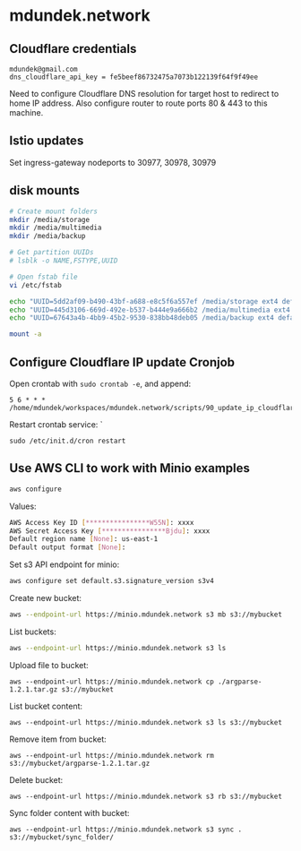 # mdundek.network

## Cloudflare credentials

```
mdundek@gmail.com
dns_cloudflare_api_key = fe5beef86732475a7073b122139f64f9f49ee
```

Need to configure Cloudflare DNS resolution for target host to redirect to home IP address. Also configure router to route ports 80 & 443 to this machine.

## Istio updates

Set ingress-gateway nodeports to 30977, 30978, 30979

## disk mounts

```sh
# Create mount folders
mkdir /media/storage
mkdir /media/multimedia
mkdir /media/backup

# Get partition UUIDs
# lsblk -o NAME,FSTYPE,UUID

# Open fstab file
vi /etc/fstab

echo "UUID=5dd2af09-b490-43bf-a688-e8c5f6a557ef /media/storage ext4 defaults 0 2" >> /etc/fstab
echo "UUID=445d3106-669d-492e-b537-b444e9a666b2 /media/multimedia ext4 defaults 0 2" >> /etc/fstab
echo "UUID=67643a4b-4bb9-45b2-9530-838bb48deb05 /media/backup ext4 defaults 0 2" >> /etc/fstab

mount -a
```


## Configure Cloudflare IP update Cronjob

Open crontab with `sudo crontab -e`, and append:

```
5 6 * * * /home/mdundek/workspaces/mdundek.network/scripts/90_update_ip_cloudflare.sh
```

Restart crontab service:
`
```
sudo /etc/init.d/cron restart
```

## Use AWS CLI to work with Minio examples

```sh
aws configure
```

Values:

```sh
AWS Access Key ID [****************W55N]: xxxx
AWS Secret Access Key [****************Bjdu]: xxxx
Default region name [None]: us-east-1
Default output format [None]:
```

Set s3 API endpoint for minio:

```sh
aws configure set default.s3.signature_version s3v4
```

Create new bucket:

```sh
aws --endpoint-url https://minio.mdundek.network s3 mb s3://mybucket
```

List buckets:

```sh
aws --endpoint-url https://minio.mdundek.network s3 ls
```

Upload file to bucket:

```
aws --endpoint-url https://minio.mdundek.network cp ./argparse-1.2.1.tar.gz s3://mybucket
```

List bucket content:

```
aws --endpoint-url https://minio.mdundek.network s3 ls s3://mybucket
```

Remove item from bucket:

```
aws --endpoint-url https://minio.mdundek.network rm s3://mybucket/argparse-1.2.1.tar.gz
```

Delete bucket:

```
aws --endpoint-url https://minio.mdundek.network s3 rb s3://mybucket
```



Sync folder content with bucket:

```
aws --endpoint-url https://minio.mdundek.network s3 sync . s3://mybucket/sync_folder/
```